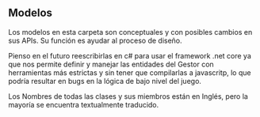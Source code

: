 ## Modelos 
Los modelos en esta carpeta son conceptuales y con posibles cambios en sus APIs. Su función es ayudar al proceso de diseño.

Pienso en el futuro reescribirlas en c# para usar el framework .net core ya que nos permite definir y manejar las entidades del Gestor con herramientas más estrictas y sin tener que compilarlas a javascritp, lo que podría resultar en bugs en la lógica de bajo nivel del juego.

Los Nombres de todas las clases y sus miembros están en Inglés, pero la mayoría se encuentra textualmente traducido.